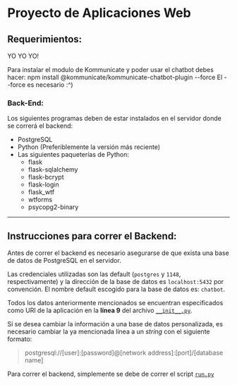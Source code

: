# Proyecto de Aplicaciones Web
## Requerimientos:
YO YO YO!

Para instalar el modulo de Kommunicate y poder usar el chatbot debes hacer: npm install @kommunicate/kommunicate-chatbot-plugin --force
El --force es necesario :^)

### Back-End:
Los siguientes programas deben de estar instalados en el servidor donde se correrá el backend:
- PostgreSQL
- Python (Preferiblemente la versión más reciente)
- Las siguientes paqueterías de Python:
  - flask
  - flask-sqlalchemy
  - flask-bcrypt
  - flask-login
  - flask_wtf
  - wtforms
  - psycopg2-binary
***

## Instrucciones para correr el Backend:
Antes de correr el backend es necesario asegurarse de que exista una base de datos de PostgreSQL en el servidor.

Las credenciales utilizadas son las default (`postgres` y `1148`, respectivamente) y la dirección de la base de datos es `localhost:5432` por convención. El nombre default escogido para la base de datos es: `chatbot`.

Todos los datos anteriormente mencionados  se encuentran especificados como URI de la aplicación en la **línea 9** del archivo [`__init__.py`](backend/chatbot_back/__init__.py).

Si se desea cambiar la información a una base de datos personalizada, es necesario cambiar la ya mencionada línea a un *string* con el siguiente formato:
>postgresql://[user]:[password]@[network address]:[port]/[database name]

Para correr el backend, simplemente se debe de correr el script [`run.py`](backend/run.py)
